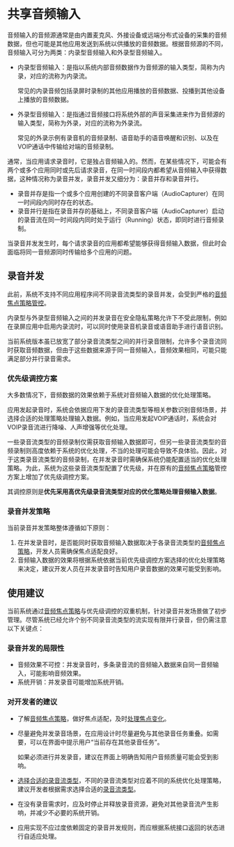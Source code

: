 # 共享音频输入

音频输入的音频源通常是由内置麦克风、外接设备或远端分布式设备的采集的音频数据，但也可能是其他应用发送到系统以供播放的音频数据。根据音频源的不同，音频输入可分为两类：内录型音频输入和外录型音频输入。

- 内录型音频输入：是指以系统内部音频数据作为音频源的输入类型，简称为内录，对应的流称为内录流。

  常见的内录音频包括录屏时录制的其他应用播放的音频数据、投播到其他设备上播放的音频数据。

- 外录型音频输入：是指通过音频接口将系统外部的声音采集进来作为音频源的输入类型，简称为外录，对应的流称为外录流。

  常见的外录示例有录音机的音频录制、语音助手的语音唤醒和识别、以及在VOIP通话中传输给对端的音频录制。

通常，当应用请求录音时，它是独占音频输入的。然而，在某些情况下，可能会有两个或多个应用同时或先后请求录音，在同一时间段内都希望从音频输入中获得数据，这种情况称为录音并发，录音并发又细分为：录音并存和录音并行。

- 录音并存是指一个或多个应用创建的不同录音客户端（AudioCapturer）在同一时间段内同时存在的状态。
- 录音并行是指在录音并存的基础上，不同录音客户端（AudioCapturer）启动的录音流在同一时间段内同时处于运行（Running）状态，即同时进行音频录制。

当录音并发发生时，每个请求录音的应用都希望能够获得音频输入数据，但此时会面临将同一音频源同时传输给多个应用的问题。

## 录音并发

此前，系统不支持不同应用程序间不同录音流类型的录音并发，会受到严格的[音频焦点策略管控](audio-playback-concurrency.md#音频焦点策略)。

内录型与外录型音频输入之间的并发录音在安全隐私策略允许下不受此限制，例如在录屏应用中启用内录流时，可以同时使用录音机录音或语音助手进行语音识别。

当前系统版本虽已放宽了部分录音流类型之间的并行录音限制，允许多个录音流同时获取音频数据，但由于这些数据来源于同一音频输入，音频效果相同，可能只能满足部分并行录音需求。

### 优先级调控方案

大多数情况下，音频数据的效果依赖于系统对音频输入数据的优化处理策略。

应用发起录音时，系统会依据应用下发的录音流类型等相关参数识别音频场景，并选择合适的处理策略处理输入数据。例如，当应用发起VOIP通话时，系统会对VOIP录音流进行降噪、人声增强等优化处理。

一些录音流类型的音频录制仅需获取音频输入数据即可，但另一些录音流类型的音频录制则高度依赖于系统的优化处理，不当的处理可能会导致不良体验。因此，对于这类录音流类型的音频录制，在并发录音时需确保系统仍能配置适当的优化处理策略。为此，系统为这些录音流类型配置了优先级，并在原有的[音频焦点策略](audio-playback-concurrency.md#音频焦点策略)管控方案上增加了优先级调控方案。

其调控原则是**优先采用高优先级录音流类型对应的优化策略处理音频输入数据**。

### 录音并发策略

当前录音并发策略整体遵循如下原则：

1. 在并发录音时，是否能同时获取音频输入数据取决于各录音流类型的[音频焦点策略](audio-playback-concurrency.md#音频焦点策略)，开发人员需确保焦点适配良好。
2. 音频输入数据的效果将根据系统依据当前优先级调控方案选择的优化处理策略来决定，建议开发人员在并发录音时告知用户录音数据的效果可能受到影响。

## 使用建议

当前系统通过[音频焦点策略](audio-playback-concurrency.md#音频焦点策略)与优先级调控的双重机制，针对录音并发场景做了初步管理。尽管系统已经允许个别不同录音流类型的流实现有限并行录音，但仍需注意以下关键点：

### 录音并发的局限性

- 音频效果不可控：并发录音时，多条录音流的音频输入数据来自同一音频输入，可能影响音频效果。
- 系统开销：并发录音可能增加系统开销。

### 对开发者的建议

- 了解[音频焦点策略](audio-playback-concurrency.md#音频焦点策略)，做好焦点适配，及时[处理焦点变化](audio-playback-concurrency.md#处理音频焦点变化)。
- 尽量避免并发录音场景，在应用设计时尽量避免与其他录音任务重叠。如需要，可以在界面中提示用户“当前存在其他录音任务”。

  如果必须进行并发录音，建议在界面上明确告知用户音频质量可能会受到影响。
- [选择合适的录音流类型](using-right-streamusage-and-sourcetype.md)，不同的录音流类型对应着不同的系统优化处理策略，建议开发者根据需求选择合适的[录音流类型](../../reference/apis-audio-kit/arkts-apis-audio-e.md#sourcetype8)。
- 在没有录音需求时，应及时停止并释放录音资源，避免对其他录音流产生影响，并减少不必要的系统开销。
- 应用实现不应过度依赖固定的录音并发规则，而应根据系统接口返回的状态进行自适应处理。
